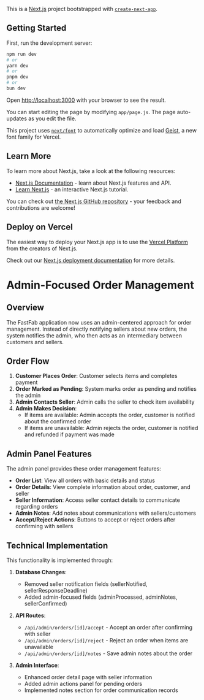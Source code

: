 This is a [Next.js](https://nextjs.org) project bootstrapped with [`create-next-app`](https://github.com/vercel/next.js/tree/canary/packages/create-next-app).

## Getting Started

First, run the development server:

```bash
npm run dev
# or
yarn dev
# or
pnpm dev
# or
bun dev
```

Open [http://localhost:3000](http://localhost:3000) with your browser to see the result.

You can start editing the page by modifying `app/page.js`. The page auto-updates as you edit the file.

This project uses [`next/font`](https://nextjs.org/docs/app/building-your-application/optimizing/fonts) to automatically optimize and load [Geist](https://vercel.com/font), a new font family for Vercel.

## Learn More

To learn more about Next.js, take a look at the following resources:

- [Next.js Documentation](https://nextjs.org/docs) - learn about Next.js features and API.
- [Learn Next.js](https://nextjs.org/learn) - an interactive Next.js tutorial.

You can check out [the Next.js GitHub repository](https://github.com/vercel/next.js) - your feedback and contributions are welcome!

## Deploy on Vercel

The easiest way to deploy your Next.js app is to use the [Vercel Platform](https://vercel.com/new?utm_medium=default-template&filter=next.js&utm_source=create-next-app&utm_campaign=create-next-app-readme) from the creators of Next.js.

Check out our [Next.js deployment documentation](https://nextjs.org/docs/app/building-your-application/deploying) for more details.

# Admin-Focused Order Management

## Overview

The FastFab application now uses an admin-centered approach for order management. Instead of directly notifying sellers about new orders, the system notifies the admin, who then acts as an intermediary between customers and sellers.

## Order Flow

1. **Customer Places Order**: Customer selects items and completes payment
2. **Order Marked as Pending**: System marks order as pending and notifies the admin 
3. **Admin Contacts Seller**: Admin calls the seller to check item availability
4. **Admin Makes Decision**:
   - If items are available: Admin accepts the order, customer is notified about the confirmed order
   - If items are unavailable: Admin rejects the order, customer is notified and refunded if payment was made

## Admin Panel Features

The admin panel provides these order management features:

- **Order List**: View all orders with basic details and status
- **Order Details**: View complete information about order, customer, and seller
- **Seller Information**: Access seller contact details to communicate regarding orders
- **Admin Notes**: Add notes about communications with sellers/customers
- **Accept/Reject Actions**: Buttons to accept or reject orders after confirming with sellers

## Technical Implementation

This functionality is implemented through:

1. **Database Changes**:
   - Removed seller notification fields (sellerNotified, sellerResponseDeadline)
   - Added admin-focused fields (adminProcessed, adminNotes, sellerConfirmed)

2. **API Routes**:
   - `/api/admin/orders/[id]/accept` - Accept an order after confirming with seller
   - `/api/admin/orders/[id]/reject` - Reject an order when items are unavailable 
   - `/api/admin/orders/[id]/notes` - Save admin notes about the order

3. **Admin Interface**:
   - Enhanced order detail page with seller information
   - Added admin actions panel for pending orders
   - Implemented notes section for order communication records
